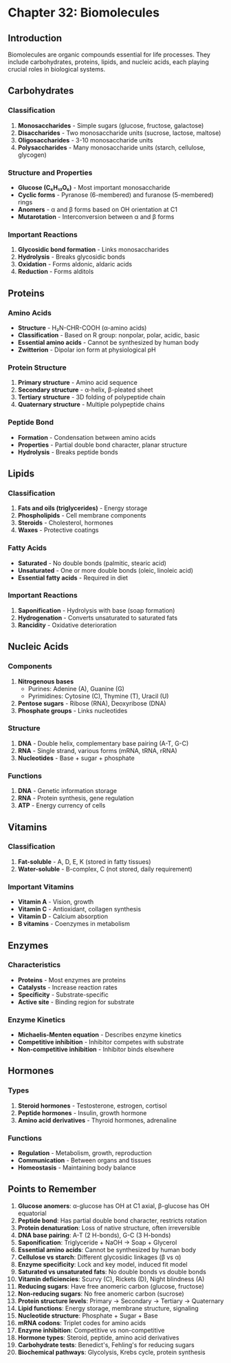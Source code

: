 # Chapter 32: Biomolecules

## Introduction
Biomolecules are organic compounds essential for life processes. They include carbohydrates, proteins, lipids, and nucleic acids, each playing crucial roles in biological systems.

## Carbohydrates
### Classification
1. **Monosaccharides** - Simple sugars (glucose, fructose, galactose)
2. **Disaccharides** - Two monosaccharide units (sucrose, lactose, maltose)
3. **Oligosaccharides** - 3-10 monosaccharide units
4. **Polysaccharides** - Many monosaccharide units (starch, cellulose, glycogen)

### Structure and Properties
- **Glucose (C₆H₁₂O₆)** - Most important monosaccharide
- **Cyclic forms** - Pyranose (6-membered) and furanose (5-membered) rings
- **Anomers** - α and β forms based on OH orientation at C1
- **Mutarotation** - Interconversion between α and β forms

### Important Reactions
1. **Glycosidic bond formation** - Links monosaccharides
2. **Hydrolysis** - Breaks glycosidic bonds
3. **Oxidation** - Forms aldonic, aldaric acids
4. **Reduction** - Forms alditols

## Proteins
### Amino Acids
- **Structure** - H₂N-CHR-COOH (α-amino acids)
- **Classification** - Based on R group: nonpolar, polar, acidic, basic
- **Essential amino acids** - Cannot be synthesized by human body
- **Zwitterion** - Dipolar ion form at physiological pH

### Protein Structure
1. **Primary structure** - Amino acid sequence
2. **Secondary structure** - α-helix, β-pleated sheet
3. **Tertiary structure** - 3D folding of polypeptide chain
4. **Quaternary structure** - Multiple polypeptide chains

### Peptide Bond
- **Formation** - Condensation between amino acids
- **Properties** - Partial double bond character, planar structure
- **Hydrolysis** - Breaks peptide bonds

## Lipids
### Classification
1. **Fats and oils (triglycerides)** - Energy storage
2. **Phospholipids** - Cell membrane components
3. **Steroids** - Cholesterol, hormones
4. **Waxes** - Protective coatings

### Fatty Acids
- **Saturated** - No double bonds (palmitic, stearic acid)
- **Unsaturated** - One or more double bonds (oleic, linoleic acid)
- **Essential fatty acids** - Required in diet

### Important Reactions
1. **Saponification** - Hydrolysis with base (soap formation)
2. **Hydrogenation** - Converts unsaturated to saturated fats
3. **Rancidity** - Oxidative deterioration

## Nucleic Acids
### Components
1. **Nitrogenous bases**
   - Purines: Adenine (A), Guanine (G)
   - Pyrimidines: Cytosine (C), Thymine (T), Uracil (U)
2. **Pentose sugars** - Ribose (RNA), Deoxyribose (DNA)
3. **Phosphate groups** - Links nucleotides

### Structure
1. **DNA** - Double helix, complementary base pairing (A-T, G-C)
2. **RNA** - Single strand, various forms (mRNA, tRNA, rRNA)
3. **Nucleotides** - Base + sugar + phosphate

### Functions
1. **DNA** - Genetic information storage
2. **RNA** - Protein synthesis, gene regulation
3. **ATP** - Energy currency of cells

## Vitamins
### Classification
1. **Fat-soluble** - A, D, E, K (stored in fatty tissues)
2. **Water-soluble** - B-complex, C (not stored, daily requirement)

### Important Vitamins
- **Vitamin A** - Vision, growth
- **Vitamin C** - Antioxidant, collagen synthesis
- **Vitamin D** - Calcium absorption
- **B vitamins** - Coenzymes in metabolism

## Enzymes
### Characteristics
- **Proteins** - Most enzymes are proteins
- **Catalysts** - Increase reaction rates
- **Specificity** - Substrate-specific
- **Active site** - Binding region for substrate

### Enzyme Kinetics
- **Michaelis-Menten equation** - Describes enzyme kinetics
- **Competitive inhibition** - Inhibitor competes with substrate
- **Non-competitive inhibition** - Inhibitor binds elsewhere

## Hormones
### Types
1. **Steroid hormones** - Testosterone, estrogen, cortisol
2. **Peptide hormones** - Insulin, growth hormone
3. **Amino acid derivatives** - Thyroid hormones, adrenaline

### Functions
- **Regulation** - Metabolism, growth, reproduction
- **Communication** - Between organs and tissues
- **Homeostasis** - Maintaining body balance

## Points to Remember

1. **Glucose anomers**: α-glucose has OH at C1 axial, β-glucose has OH equatorial
2. **Peptide bond**: Has partial double bond character, restricts rotation
3. **Protein denaturation**: Loss of native structure, often irreversible
4. **DNA base pairing**: A-T (2 H-bonds), G-C (3 H-bonds)
5. **Saponification**: Triglyceride + NaOH → Soap + Glycerol
6. **Essential amino acids**: Cannot be synthesized by human body
7. **Cellulose vs starch**: Different glycosidic linkages (β vs α)
8. **Enzyme specificity**: Lock and key model, induced fit model
9. **Saturated vs unsaturated fats**: No double bonds vs double bonds
10. **Vitamin deficiencies**: Scurvy (C), Rickets (D), Night blindness (A)
11. **Reducing sugars**: Have free anomeric carbon (glucose, fructose)
12. **Non-reducing sugars**: No free anomeric carbon (sucrose)
13. **Protein structure levels**: Primary → Secondary → Tertiary → Quaternary
14. **Lipid functions**: Energy storage, membrane structure, signaling
15. **Nucleotide structure**: Phosphate + Sugar + Base
16. **mRNA codons**: Triplet codes for amino acids
17. **Enzyme inhibition**: Competitive vs non-competitive
18. **Hormone types**: Steroid, peptide, amino acid derivatives
19. **Carbohydrate tests**: Benedict's, Fehling's for reducing sugars
20. **Biochemical pathways**: Glycolysis, Krebs cycle, protein synthesis
